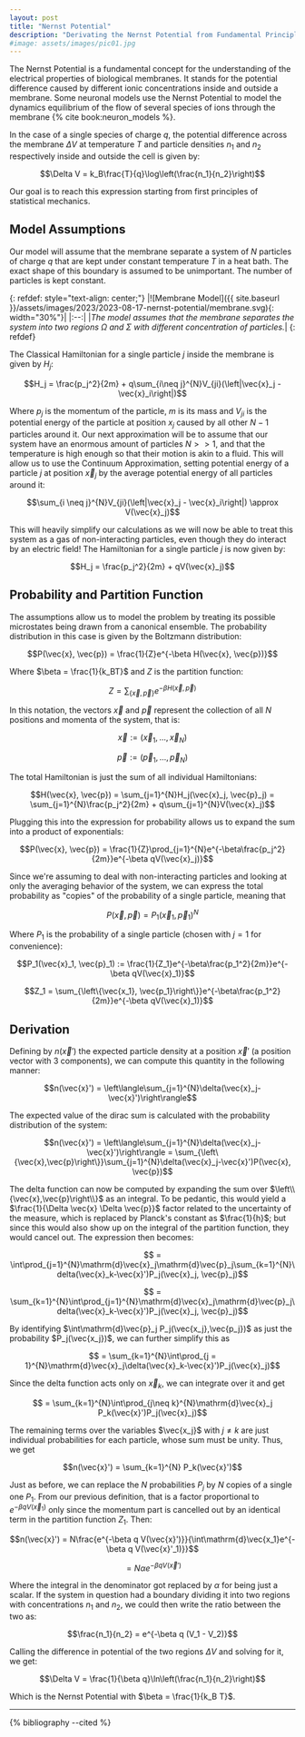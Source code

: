```yaml
---
layout: post
title: "Nernst Potential"
description: "Derivating the Nernst Potential from Fundamental Principles of Statistical Mechanics"
#image: assets/images/pic01.jpg
---
```


The Nernst Potential is a fundamental concept for the understanding of the electrical properties of biological membranes. It stands for the potential difference caused by different ionic concentrations inside and outside a membrane. Some neuronal models use the Nernst Potential to model the dynamics equilibrium of the flow of several species of ions through the membrane {% cite book:neuron_models %}. 

In the case of a single species of charge $q$, the potential difference across the membrane $\Delta V$ at temperature $T$ and particle densities $n_1$ and $n_2$ respectively inside and outside the cell is given by:

$$\Delta V = k_B\frac{T}{q}\log\left(\frac{n_1}{n_2}\right)$$

Our goal is to reach this expression starting from first principles of statistical mechanics.

## Model Assumptions

Our model will assume that the membrane separate a system of $N$ particles of charge $q$ that are kept under constant temperature $T$ in a heat bath. The exact shape of this boundary is assumed to be unimportant. The number of particles is kept constant.

{: refdef: style="text-align: center;"}
|![Membrane Model]({{ site.baseurl }}/assets/images/2023/2023-08-17-nernst-potential/membrane.svg){: width="30%"}|
|:--:|
|*The model assumes that the membrane separates the system into two regions $\Omega$ and $\Sigma$ with different concentration of particles.*|
{: refdef}

The Classical Hamiltonian for a single particle $j$ inside the membrane is given by $H_j$:

$$H_j = \frac{p_j^2}{2m} + q\sum_{i\neq j}^{N}V_{ji}(\left|\vec{x}_j - \vec{x}_i\right|)$$

Where $p_j$ is the momentum of the particle, $m$ is its mass and $V_{ji}$ is the potential energy of the particle at position $x_j$ caused by all other $N-1$ particles around it. Our next approximation will be to assume that our system have an enormous amount of particles $N>>1$, and that the temperature is high enough so that their motion is akin to a fluid. This will allow us to use the Continuum Approximation, setting potential energy of a particle $j$ at position $\vec{x}_j$ by the average potential energy of all particles around it:

$$\sum_{i \neq j}^{N}V_{ji}(\left|\vec{x}_j - \vec{x}_i\right|) \approx V(\vec{x}_j)$$

This will heavily simplify our calculations as we will now be able to treat this system as a gas of non-interacting particles, even though they do interact by an electric field! The Hamiltonian for a single particle $j$ is now given by:

$$H_j = \frac{p_j^2}{2m} + qV(\vec{x}_j)$$

## Probability and Partition Function

The assumptions allow us to model the problem by treating its possible microstates being drawn from a canonical ensemble. The probability distribution in this case is given by the Boltzmann distribution:

$$P(\vec{x}, \vec{p}) = \frac{1}{Z}e^{-\beta H(\vec{x}, \vec{p})}$$

Where $\beta = \frac{1}{k_BT}$ and $Z$ is the partition function:

$$Z = \sum_{\left\{\vec{x}, \vec{p}\right\}}e^{-\beta H(\vec{x}, \vec{p})}$$

In this notation, the vectors $\vec{x}$ and $\vec{p}$ represent the collection of all $N$ positions and momenta of the system, that is:

$$\vec{x} := \left(\vec{x}_1,...,\vec{x}_N\right)$$

$$\vec{p} := \left(\vec{p}_1,...,\vec{p}_N\right)$$

The total Hamiltonian is just the sum of all individual Hamiltonians:

$$H(\vec{x}, \vec{p}) = \sum_{j=1}^{N}H_j(\vec{x}_j, \vec{p}_j) = \sum_{j=1}^{N}\frac{p_j^2}{2m} + q\sum_{j=1}^{N}V(\vec{x}_j)$$

Plugging this into the expression for probability allows us to expand the sum into a product of exponentials:

$$P(\vec{x}, \vec{p}) = \frac{1}{Z}\prod_{j=1}^{N}e^{-\beta\frac{p_j^2}{2m}}e^{-\beta qV(\vec{x}_j)}$$

Since we're assuming to deal with non-interacting particles and looking at only the averaging behavior of the system, we can express the total probability as "copies" of the probability of a single particle, meaning that

$$P(\vec{x}, \vec{p}) = P_1(\vec{x}_1, \vec{p}_1)^N$$

Where $P_1$ is the probability of a single particle (chosen with $j=1$ for convenience):

$$P_1(\vec{x}_1, \vec{p}_1) := \frac{1}{Z_1}e^{-\beta\frac{p_1^2}{2m}}e^{-\beta qV(\vec{x}_1)}$$

$$Z_1 = \sum_{\left\{\vec{x_1}, \vec{p_1}\right\}}e^{-\beta\frac{p_1^2}{2m}}e^{-\beta qV(\vec{x}_1)}$$

## Derivation

Defining by $n(\vec{x}')$ the expected particle density at a position $\vec{x}'$ (a position vector with 3 components), we can compute this quantity in the following manner:

$$n(\vec{x}') = \left\langle\sum_{j=1}^{N}\delta(\vec{x}_j-\vec{x}')\right\rangle$$

The expected value of the dirac sum is calculated with the probability distribution of the system:

$$n(\vec{x}') = \left\langle\sum_{j=1}^{N}\delta(\vec{x}_j-\vec{x}')\right\rangle = \sum_{\left\{\vec{x},\vec{p}\right\}}\sum_{j=1}^{N}\delta(\vec{x}_j-\vec{x}')P(\vec{x}, \vec{p})$$

The delta function can now be computed by expanding the sum over $\left\\{\vec{x},\vec{p}\right\\}$ as an integral. To be pedantic, this would yield a $\frac{1}{\Delta \vec{x} \Delta \vec{p}}$ factor related to the uncertainty of the measure, which is replaced by Planck's constant as $\frac{1}{h}$; but since this would also show up on the integral of the partition function, they would cancel out. The expression then becomes:

$$ = \int\prod_{j=1}^{N}\mathrm{d}\vec{x}_j\mathrm{d}\vec{p}_j\sum_{k=1}^{N}\delta(\vec{x}_k-\vec{x}')P_j(\vec{x}_j, \vec{p}_j)$$

$$ = \sum_{k=1}^{N}\int\prod_{j=1}^{N}\mathrm{d}\vec{x}_j\mathrm{d}\vec{p}_j\delta(\vec{x}_k-\vec{x}')P_j(\vec{x}_j, \vec{p}_j)$$

By identifying $\int\mathrm{d}\vec{p}_j P_j(\vec{x_j},\vec{p_j})$ as just the probability $P_j(\vec{x_j})$, we can further simplify this as

$$ = \sum_{k=1}^{N}\int\prod_{j = 1}^{N}\mathrm{d}\vec{x}_j\delta(\vec{x}_k-\vec{x}')P_j(\vec{x}_j)$$

Since the delta function acts only on $\vec{x}_k$, we can integrate over it and get

$$ = \sum_{k=1}^{N}\int\prod_{j\neq k}^{N}\mathrm{d}\vec{x}_j P_k(\vec{x}')P_j(\vec{x}_j)$$

The remaining terms over the variables $\vec{x_j}$ with $j \neq k$ are just individual probabilities for each particle, whose sum must be unity. Thus, we get

$$n(\vec{x}') = \sum_{k=1}^{N} P_k(\vec{x}')$$

Just as before, we can replace the $N$ probabilities $P_j$ by $N$ copies of a single one $P_1$. From our previous definition, that is a factor proportional to $e^{-\beta q V(\vec{x}_1)}$ only since the momentum part is cancelled out by an identical term in the partition function $Z_1$. Then:

$$n(\vec{x}') = N\frac{e^{-\beta q V(\vec{x}')}}{\int\mathrm{d}\vec{x_1}e^{-\beta q V(\vec{x}'_1)}}$$

$$= N\alpha e^{-\beta q V(\vec{x}')}$$

Where the integral in the denominator got replaced by $\alpha$ for being just a scalar. If the system in question had a boundary dividing it into two regions with concentrations $n_1$ and $n_2$, we could then write the ratio between the two as:

$$\frac{n_1}{n_2} = e^{-\beta q (V_1 - V_2)}$$

Calling the difference in potential of the two regions $\Delta V$ and solving for it, we get:

$$\Delta V = \frac{1}{\beta q}\ln\left(\frac{n_1}{n_2}\right)$$

Which is the Nernst Potential with $\beta = \frac{1}{k_B T}$.

---

{% bibliography --cited %}